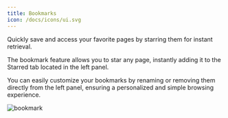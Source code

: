 ```yaml
---
title: Bookmarks
icon: /docs/icons/ui.svg
---
```


Quickly save and access your favorite pages by starring them for instant retrieval.

The bookmark feature allows you to star any page, instantly adding it to the Starred tab located in the left panel. 

You can easily customize your bookmarks by renaming or removing them directly from the left panel, ensuring a personalized and simple browsing experience.

![bookmark](/docs/user-interface-guide/bookmark.png)